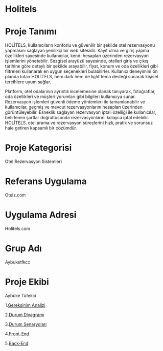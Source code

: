 # Holitels
# Proje Tanımı
HOLİTELS, kullanıcıların konforlu ve güvenilir bir şekilde otel rezervasyonu yapmasını sağlayan yenilikçi bir web sitesidir. Kayıt olma ve giriş yapma özellikleri sayesinde kullanıcılar, kendi hesapları üzerinden rezervasyon işlemlerini yönetebilir. Sezgisel arayüzü sayesinde, otelleri giriş ve çıkış tarihine göre detaylı bir şekilde arayabilir, fiyat, konum ve oda özellikleri gibi filtreleri kullanarak en uygun seçenekleri bulabilirler. Kullanıcı deneyimini ön planda tutan HOLİTELS, hem dark hem de light tema desteği sunarak kişisel tercihlere uyum sağlar.

Platform, otel odalarının ayrıntılı incelemesine olanak tanıyarak, fotoğraflar, oda özellikleri ve müşteri yorumları gibi bilgileri kullanıcıya sunar. Rezervasyon işlemleri güvenli ödeme yöntemleri ile tamamlanabilir ve kullanıcılar, geçmiş ve mevcut rezervasyonlarını hesapları üzerinden görüntüleyebilir. Esneklik sağlayan rezervasyon iptali özelliği ile kullanıcılar, belirlenen şartlar doğrultusunda rezervasyonlarını kolayca iptal edebilir. HOLİTELS, otel arama ve rezervasyon süreçlerini hızlı, pratik ve sorunsuz hale getiren kapsamlı bir çözümdür.

# Proje Kategorisi
Otel Rezervasyon Sistemleri

# Referans Uygulama
Otelz.com

# Uygulama Adresi 
Holitels.com

# Grup Adı 
Aybuketfkcc

# Proje Ekibi
Aybüke Tüfekci

1.[Gereksinim Analizi](github.com/aybuketfkcc/Holitels/main/Gereksinim-Analizi.md)

2.[Durum Diyagramı](github.com/aybuketfkcc/Holitels/main/Durum-Diyagramı.md)

3.[Durum Senaryoları](github.com/aybuketfkcc/Holitels/main/Durum-Senaryoları.md)

4.[Front-End](github.com/aybuketfkcc/Holitels/main/Front-End.md)

5.[Back-End](github.com/aybuketfkcc/Holitels/main/Back-End.md)
